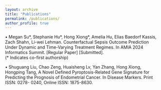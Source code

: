 ```yaml
---
layout: archive
title: "Publications"
permalink: /publications/
author_profile: true
---
```

•	Megan Su*, Stephanie Hu*, Hong Xiong*, Amelia Hu, Elias Baedorf Kassis, Zach Shahn, Li-wei Lehman. Counterfactual Sepsis Outcome Prediction Under Dynamic and Time-Varying Treatment Regimes. In AMIA 2024 Informatics Summit. [Regular Paper] [Submitted].                                           
                (* Indicates co-first authorship)

•	Shuguang Liu, Chao Zeng, Huaisheng Lv, Yan Zhang, Hong Xiong, Hongping Tang, A Novel Defined Pyroptosis-Related Gene Signature for Predicting the Prognosis of Endometrial Cancer. In Disease Markers. Print ISSN: 0278- 0240, Online ISSN: 1875-8630.



